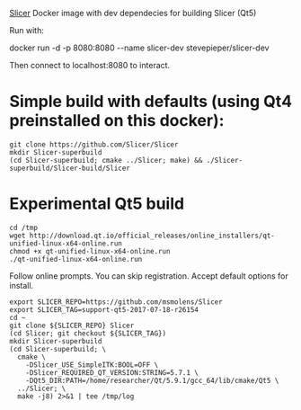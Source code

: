 [Slicer](https://www.slicer.org/) Docker image with dev dependecies for building Slicer (Qt5)

Run with:

docker run -d -p 8080:8080 --name slicer-dev stevepieper/slicer-dev

Then connect to localhost:8080 to interact.

# Simple build with defaults (using Qt4 preinstalled on this docker):

```
git clone https://github.com/Slicer/Slicer
mkdir Slicer-superbuild
(cd Slicer-superbuild; cmake ../Slicer; make) && ./Slicer-superbuild/Slicer-build/Slicer
```


# Experimental Qt5 build

```
cd /tmp
wget http://download.qt.io/official_releases/online_installers/qt-unified-linux-x64-online.run
chmod +x qt-unified-linux-x64-online.run
./qt-unified-linux-x64-online.run
```

Follow online prompts.  You can skip registration.  Accept default options for install.


```
export SLICER_REPO=https://github.com/msmolens/Slicer
export SLICER_TAG=support-qt5-2017-07-18-r26154
cd ~
git clone ${SLICER_REPO} Slicer
(cd Slicer; git checkout ${SLICER_TAG})
mkdir Slicer-superbuild
(cd Slicer-superbuild; \
  cmake \
    -DSlicer_USE_SimpleITK:BOOL=OFF \
    -DSlicer_REQUIRED_QT_VERSION:STRING=5.7.1 \
    -DQt5_DIR:PATH=/home/researcher/Qt/5.9.1/gcc_64/lib/cmake/Qt5 \
  ../Slicer; \
  make -j8) 2>&1 | tee /tmp/log
```

